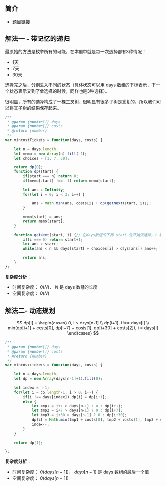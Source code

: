 ## 简介
- [题目链接](https://leetcode-cn.com/problems/minimum-cost-for-tickets/)

## 解法一 - 带记忆的递归
最原始的方法是枚举所有的可能，在本题中就是每一次选择都有3种情况：
- 1天
- 7天
- 30天

选择完之后，分别进入不同的状态（具体状态可以用 days 数组的下标表示，下一个状态表示又到了做选择的时候，同样也是3种选择）。

很明显，所有的选择构成了一棵三叉树，很明显有很多子树是重复的，所以我们可以将其子树的结果保存起来。


```javascript
/**
 * @param {number[]} days
 * @param {number[]} costs
 * @return {number}
 */
var mincostTickets = function(days, costs) {

    let n = days.length;
    let memo = new Array(n).fill(-1);
    let choices = [1, 7, 30];

    return dp(0);
    function dp(start) {
        if(start === n) return 0;
        if(memo[start] !== -1) return memo[start];

        let ans = Infinity;
        for(let i = 0; i < 3; i++) {

            ans = Math.min(ans, costs[i] + dp(getNext(start, i)));
        }

        memo[start] = ans;
        return memo[start];
    }

    function getNext(start, i) {// 在days数组的下标 start 处开始做选择，i 表示哪个选择
        if(i === 0) return start+1;
        let ans = start;
        while(ans < n && days[start] + choices[i] > days[ans]) ans++;

        return ans;
    }
};
```

**复杂度分析**：
- 时间复杂度： $O(N)$， $N$ 是 days 数组的长度
- 空间复杂度： $O(N)$

## 解法二- 动态规划


$$
dp[i] = 
\begin{cases}
0, i > days[n-1] \\
dp[i+1], i !== days[i] \\
min(dp[i+1] + costs[0], dp[i+7] + costs[1], dp[i+30] + costs[2]), i = days[i] 
\end{cases}
$$


```javascript
/**
 * @param {number[]} days
 * @param {number[]} costs
 * @return {number}
 */
var mincostTickets = function(days, costs) {

    let n = days.length;
    let dp = new Array(days[n-1]+1).fill(0);

    let index = n-1;
    for(let i = dp.length-1; i > 0; i--) {
        if(i !== days[index]) dp[i] = dp[i+1];
        else {
            let tmp1 = i+1 > days[n-1] ? 0 : dp[i+1];
            let tmp2 = i+7 > days[n-1] ? 0 : dp[i+7];
            let tmp3 = i+30 > days[n-1] ? 0 : dp[i+30];
            dp[i] = Math.min(tmp1 + costs[0], tmp2 + costs[1], tmp3 + costs[2]);
            index--;
        }
    }

    return dp[1];

};
```
**复杂度分析**：
- 时间复杂度： $O(days[n-1])$， $days[n-1]$ 是 days 数组的最后一个值
- 空间复杂度： $O(days[n-1])$